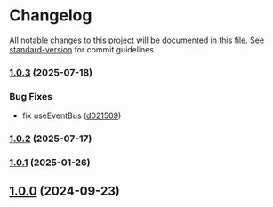 # Changelog

All notable changes to this project will be documented in this file. See [standard-version](https://github.com/conventional-changelog/standard-version) for commit guidelines.

### [1.0.3](https://github.com/kambing86/event-bus-ts/compare/v1.0.2...v1.0.3) (2025-07-18)


### Bug Fixes

* fix useEventBus ([d021509](https://github.com/kambing86/event-bus-ts/commit/d021509421c3bfdfc652b96b30de126fbd035a64))

### [1.0.2](https://github.com/kambing86/event-bus-ts/compare/v1.0.0...v1.0.2) (2025-07-17)

### [1.0.1](https://github.com/kambing86/event-bus-ts/compare/v1.0.0...v1.0.1) (2025-01-26)

## [1.0.0](https://github.com/kambing86/event-bus-ts/compare/v0.0.1...v1.0.0) (2024-09-23)
